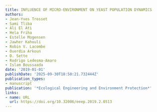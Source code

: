 ```yaml
---
title: INFLUENCE OF MICRO-ENVIRONMENT ON YEAST POPULATION DYNAMICS
authors:
- Jean‐Yves Trosset
- Sami Tliba
- Ali El Ati
- Hela Friha
- Estelle Mogensen
- Jawher Kahouli
- Robin V. Lacombe
- Ouerdia Arkoun
- D. Sette
- Rodrigo Ledesma‐Amaro
- Islam Boussaada
date: '2019-01-01'
publishDate: '2025-09-30T18:50:21.732444Z'
publication_types:
- manuscript
publication: '*Ecological Engineering and Environment Protection*'
links:
- name: URL
  url: https://doi.org/10.32006/eeep.2019.2.0513
---
```

